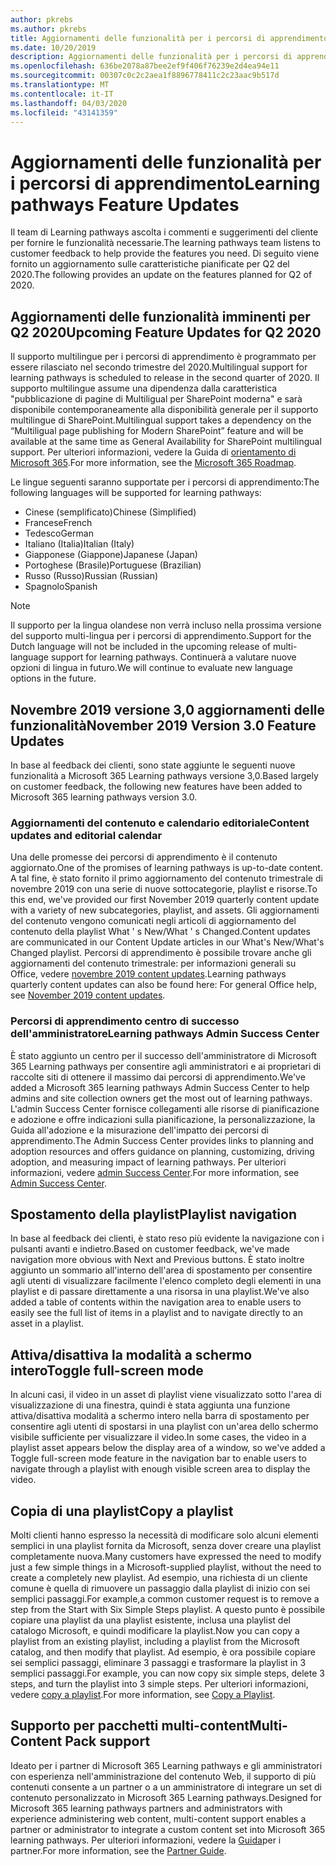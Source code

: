 ```yaml
---
author: pkrebs
ms.author: pkrebs
title: Aggiornamenti delle funzionalità per i percorsi di apprendimento
ms.date: 10/20/2019
description: Aggiornamenti delle funzionalità per i percorsi di apprendimento
ms.openlocfilehash: 636be2078a87bee2ef9f406f76239e2d4ea94e11
ms.sourcegitcommit: 00307c0c2c2aea1f8896778411c2c23aac9b517d
ms.translationtype: MT
ms.contentlocale: it-IT
ms.lasthandoff: 04/03/2020
ms.locfileid: "43141359"
---
```

# <a name="learning-pathways-feature-updates"></a><span data-ttu-id="92015-103">Aggiornamenti delle funzionalità per i percorsi di apprendimento</span><span class="sxs-lookup"><span data-stu-id="92015-103">Learning pathways Feature Updates</span></span>
<span data-ttu-id="92015-104">Il team di Learning pathways ascolta i commenti e suggerimenti del cliente per fornire le funzionalità necessarie.</span><span class="sxs-lookup"><span data-stu-id="92015-104">The learning pathways team listens to customer feedback to help provide the features you need.</span></span> <span data-ttu-id="92015-105">Di seguito viene fornito un aggiornamento sulle caratteristiche pianificate per Q2 del 2020.</span><span class="sxs-lookup"><span data-stu-id="92015-105">The following provides an update on the features planned for Q2 of 2020.</span></span> 

## <a name="upcoming-feature-updates-for-q2-2020"></a><span data-ttu-id="92015-106">Aggiornamenti delle funzionalità imminenti per Q2 2020</span><span class="sxs-lookup"><span data-stu-id="92015-106">Upcoming Feature Updates for Q2 2020</span></span>
<span data-ttu-id="92015-107">Il supporto multilingue per i percorsi di apprendimento è programmato per essere rilasciato nel secondo trimestre del 2020.</span><span class="sxs-lookup"><span data-stu-id="92015-107">Multilingual support for learning pathways is scheduled to release in the second quarter of 2020.</span></span> <span data-ttu-id="92015-108">Il supporto multilingue assume una dipendenza dalla caratteristica "pubblicazione di pagine di Multiligual per SharePoint moderna" e sarà disponibile contemporaneamente alla disponibilità generale per il supporto multilingue di SharePoint.</span><span class="sxs-lookup"><span data-stu-id="92015-108">Multilingual support takes a dependency on the “Multiligual page publishing for Modern SharePoint” feature and will be available at the same time as General Availability for SharePoint multilingual support.</span></span> <span data-ttu-id="92015-109">Per ulteriori informazioni, vedere la Guida di [orientamento di Microsoft 365](https://www.microsoft.com/microsoft-365/roadmap?filters=&searchterms=50217).</span><span class="sxs-lookup"><span data-stu-id="92015-109">For more information, see the [Microsoft 365 Roadmap](https://www.microsoft.com/microsoft-365/roadmap?filters=&searchterms=50217).</span></span>  
  
<span data-ttu-id="92015-110">Le lingue seguenti saranno supportate per i percorsi di apprendimento:</span><span class="sxs-lookup"><span data-stu-id="92015-110">The following languages will be supported for learning pathways:</span></span>   

- <span data-ttu-id="92015-111">Cinese (semplificato)</span><span class="sxs-lookup"><span data-stu-id="92015-111">Chinese (Simplified)</span></span> 
- <span data-ttu-id="92015-112">Francese</span><span class="sxs-lookup"><span data-stu-id="92015-112">French</span></span>  
- <span data-ttu-id="92015-113">Tedesco</span><span class="sxs-lookup"><span data-stu-id="92015-113">German</span></span> 
- <span data-ttu-id="92015-114">Italiano (Italia)</span><span class="sxs-lookup"><span data-stu-id="92015-114">Italian (Italy)</span></span> 
- <span data-ttu-id="92015-115">Giapponese (Giappone)</span><span class="sxs-lookup"><span data-stu-id="92015-115">Japanese (Japan)</span></span>  
- <span data-ttu-id="92015-116">Portoghese (Brasile)</span><span class="sxs-lookup"><span data-stu-id="92015-116">Portuguese (Brazilian)</span></span> 
- <span data-ttu-id="92015-117">Russo (Russo)</span><span class="sxs-lookup"><span data-stu-id="92015-117">Russian (Russian)</span></span>  
- <span data-ttu-id="92015-118">Spagnolo</span><span class="sxs-lookup"><span data-stu-id="92015-118">Spanish</span></span> 

> [!NOTE]
> <span data-ttu-id="92015-119">Il supporto per la lingua olandese non verrà incluso nella prossima versione del supporto multi-lingua per i percorsi di apprendimento.</span><span class="sxs-lookup"><span data-stu-id="92015-119">Support for the Dutch language will not be included in the upcoming release of multi-language support for learning pathways.</span></span> <span data-ttu-id="92015-120">Continuerà a valutare nuove opzioni di lingua in futuro.</span><span class="sxs-lookup"><span data-stu-id="92015-120">We will continue to evaluate new language options in the future.</span></span>

## <a name="november-2019-version-30-feature-updates"></a><span data-ttu-id="92015-121">Novembre 2019 versione 3,0 aggiornamenti delle funzionalità</span><span class="sxs-lookup"><span data-stu-id="92015-121">November 2019 Version 3.0 Feature Updates</span></span>
<span data-ttu-id="92015-122">In base al feedback dei clienti, sono state aggiunte le seguenti nuove funzionalità a Microsoft 365 Learning pathways versione 3,0.</span><span class="sxs-lookup"><span data-stu-id="92015-122">Based largely on customer feedback, the following new features have been added to Microsoft 365 learning pathways version 3.0.</span></span>

### <a name="content-updates-and-editorial-calendar"></a><span data-ttu-id="92015-123">Aggiornamenti del contenuto e calendario editoriale</span><span class="sxs-lookup"><span data-stu-id="92015-123">Content updates and editorial calendar</span></span>
<span data-ttu-id="92015-124">Una delle promesse dei percorsi di apprendimento è il contenuto aggiornato.</span><span class="sxs-lookup"><span data-stu-id="92015-124">One of the promises of learning pathways is up-to-date content.</span></span> <span data-ttu-id="92015-125">A tal fine, è stato fornito il primo aggiornamento del contenuto trimestrale di novembre 2019 con una serie di nuove sottocategorie, playlist e risorse.</span><span class="sxs-lookup"><span data-stu-id="92015-125">To this end, we've provided our first November 2019 quarterly content update with a variety of new subcategories, playlist, and assets.</span></span> <span data-ttu-id="92015-126">Gli aggiornamenti del contenuto vengono comunicati negli articoli di aggiornamento del contenuto della playlist What ' s New/What ' s Changed.</span><span class="sxs-lookup"><span data-stu-id="92015-126">Content updates are communicated in our Content Update articles in our What's New/What's Changed playlist.</span></span> <span data-ttu-id="92015-127">Percorsi di apprendimento è possibile trovare anche gli aggiornamenti del contenuto trimestrale: per informazioni generali su Office, vedere [novembre 2019 content updates](custom_contentupdates.md).</span><span class="sxs-lookup"><span data-stu-id="92015-127">Learning pathways quarterly content updates can also be found here: For general Office help, see [November 2019 content updates](custom_contentupdates.md).</span></span>

### <a name="learning-pathways-admin-success-center"></a><span data-ttu-id="92015-128">Percorsi di apprendimento centro di successo dell'amministratore</span><span class="sxs-lookup"><span data-stu-id="92015-128">Learning pathways Admin Success Center</span></span>
<span data-ttu-id="92015-129">È stato aggiunto un centro per il successo dell'amministratore di Microsoft 365 Learning pathways per consentire agli amministratori e ai proprietari di raccolte siti di ottenere il massimo dai percorsi di apprendimento.</span><span class="sxs-lookup"><span data-stu-id="92015-129">We've added a Microsoft 365 learning pathways Admin Success Center to help admins and site collection owners get the most out of learning pathways.</span></span> <span data-ttu-id="92015-130">L'admin Success Center fornisce collegamenti alle risorse di pianificazione e adozione e offre indicazioni sulla pianificazione, la personalizzazione, la Guida all'adozione e la misurazione dell'impatto dei percorsi di apprendimento.</span><span class="sxs-lookup"><span data-stu-id="92015-130">The Admin Success Center provides links to planning and adoption resources and offers guidance on planning, customizing, driving adoption, and measuring impact of learning pathways.</span></span> <span data-ttu-id="92015-131">Per ulteriori informazioni, vedere [admin Success Center](custom_successcenter.md).</span><span class="sxs-lookup"><span data-stu-id="92015-131">For more information, see [Admin Success Center](custom_successcenter.md).</span></span>

## <a name="playlist-navigation"></a><span data-ttu-id="92015-132">Spostamento della playlist</span><span class="sxs-lookup"><span data-stu-id="92015-132">Playlist navigation</span></span>
<span data-ttu-id="92015-133">In base al feedback dei clienti, è stato reso più evidente la navigazione con i pulsanti avanti e indietro.</span><span class="sxs-lookup"><span data-stu-id="92015-133">Based on customer feedback, we've made navigation more obvious with Next and Previous buttons.</span></span> <span data-ttu-id="92015-134">È stato inoltre aggiunto un sommario all'interno dell'area di spostamento per consentire agli utenti di visualizzare facilmente l'elenco completo degli elementi in una playlist e di passare direttamente a una risorsa in una playlist.</span><span class="sxs-lookup"><span data-stu-id="92015-134">We've also added a table of contents within the navigation area to enable users to easily see the full list of items in a playlist and to navigate directly to an asset in a playlist.</span></span>

## <a name="toggle-full-screen-mode"></a><span data-ttu-id="92015-135">Attiva/disattiva la modalità a schermo intero</span><span class="sxs-lookup"><span data-stu-id="92015-135">Toggle full-screen mode</span></span>
<span data-ttu-id="92015-136">In alcuni casi, il video in un asset di playlist viene visualizzato sotto l'area di visualizzazione di una finestra, quindi è stata aggiunta una funzione attiva/disattiva modalità a schermo intero nella barra di spostamento per consentire agli utenti di spostarsi in una playlist con un'area dello schermo visibile sufficiente per visualizzare il video.</span><span class="sxs-lookup"><span data-stu-id="92015-136">In some cases, the video in a playlist asset appears below the display area of a window, so we've added a Toggle full-screen mode feature in the navigation bar to enable users to navigate through a playlist with enough visible screen area to display the video.</span></span>

## <a name="copy-a-playlist"></a><span data-ttu-id="92015-137">Copia di una playlist</span><span class="sxs-lookup"><span data-stu-id="92015-137">Copy a playlist</span></span>
<span data-ttu-id="92015-138">Molti clienti hanno espresso la necessità di modificare solo alcuni elementi semplici in una playlist fornita da Microsoft, senza dover creare una playlist completamente nuova.</span><span class="sxs-lookup"><span data-stu-id="92015-138">Many customers have expressed the need to modify just a few simple things in a Microsoft-supplied playlist, without the need to create a completely new playlist.</span></span> <span data-ttu-id="92015-139">Ad esempio, una richiesta di un cliente comune è quella di rimuovere un passaggio dalla playlist di inizio con sei semplici passaggi.</span><span class="sxs-lookup"><span data-stu-id="92015-139">For example,a common customer request is to remove a step from the Start with Six Simple Steps playlist.</span></span> <span data-ttu-id="92015-140">A questo punto è possibile copiare una playlist da una playlist esistente, inclusa una playlist del catalogo Microsoft, e quindi modificare la playlist.</span><span class="sxs-lookup"><span data-stu-id="92015-140">Now you can copy a playlist from an existing playlist, including a playlist from the Microsoft catalog, and then modify that playlist.</span></span> <span data-ttu-id="92015-141">Ad esempio, è ora possibile copiare sei semplici passaggi, eliminare 3 passaggi e trasformare la playlist in 3 semplici passaggi.</span><span class="sxs-lookup"><span data-stu-id="92015-141">For example, you can now copy six simple steps, delete 3 steps, and turn the playlist into 3 simple steps.</span></span> <span data-ttu-id="92015-142">Per ulteriori informazioni, vedere [copy a playlist](custom_copyplaylist.md).</span><span class="sxs-lookup"><span data-stu-id="92015-142">For more information, see [Copy a Playlist](custom_copyplaylist.md).</span></span>

## <a name="multi-content-pack-support"></a><span data-ttu-id="92015-143">Supporto per pacchetti multi-content</span><span class="sxs-lookup"><span data-stu-id="92015-143">Multi-Content Pack support</span></span>
<span data-ttu-id="92015-144">Ideato per i partner di Microsoft 365 Learning pathways e gli amministratori con esperienza nell'amministrazione del contenuto Web, il supporto di più contenuti consente a un partner o a un amministratore di integrare un set di contenuto personalizzato in Microsoft 365 Learning pathways.</span><span class="sxs-lookup"><span data-stu-id="92015-144">Designed for Microsoft 365 learning pathways partners and administrators with experience administering web content, multi-content support enables a partner or administrator to integrate a custom content set into Microsoft 365 learning pathways.</span></span> <span data-ttu-id="92015-145">Per ulteriori informazioni, vedere la [Guida](custom_partnerguide.md)per i partner.</span><span class="sxs-lookup"><span data-stu-id="92015-145">For more information, see the [Partner Guide](custom_partnerguide.md).</span></span>

